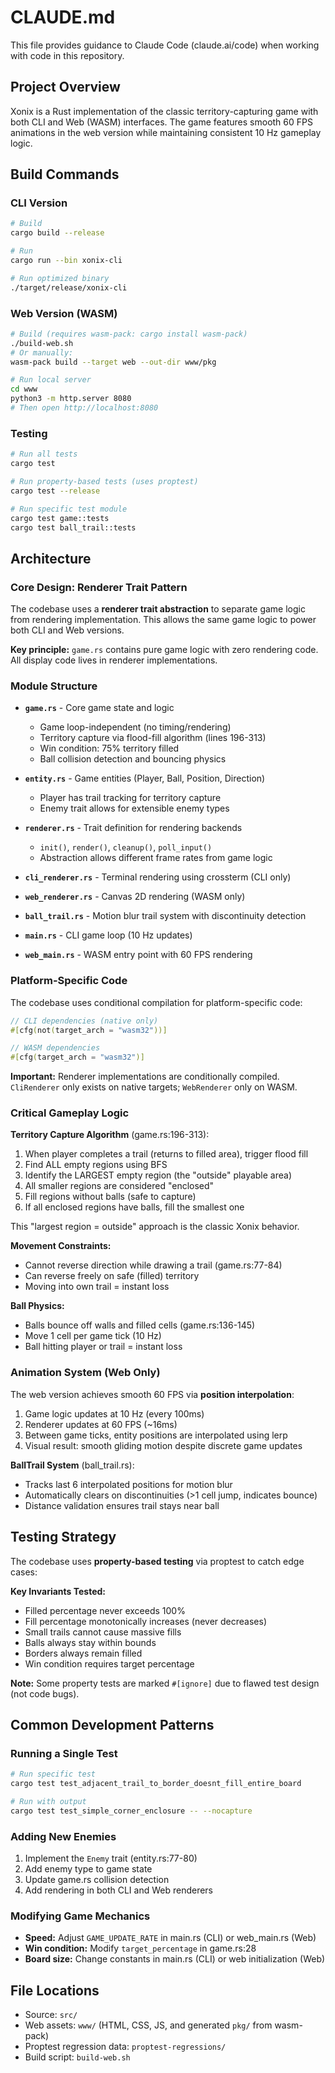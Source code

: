 # CLAUDE.md

This file provides guidance to Claude Code (claude.ai/code) when working with code in this repository.

## Project Overview

Xonix is a Rust implementation of the classic territory-capturing game with both CLI and Web (WASM) interfaces. The game features smooth 60 FPS animations in the web version while maintaining consistent 10 Hz gameplay logic.

## Build Commands

### CLI Version
```bash
# Build
cargo build --release

# Run
cargo run --bin xonix-cli

# Run optimized binary
./target/release/xonix-cli
```

### Web Version (WASM)
```bash
# Build (requires wasm-pack: cargo install wasm-pack)
./build-web.sh
# Or manually:
wasm-pack build --target web --out-dir www/pkg

# Run local server
cd www
python3 -m http.server 8080
# Then open http://localhost:8080
```

### Testing
```bash
# Run all tests
cargo test

# Run property-based tests (uses proptest)
cargo test --release

# Run specific test module
cargo test game::tests
cargo test ball_trail::tests
```

## Architecture

### Core Design: Renderer Trait Pattern

The codebase uses a **renderer trait abstraction** to separate game logic from rendering implementation. This allows the same game logic to power both CLI and Web versions.

**Key principle:** `game.rs` contains pure game logic with zero rendering code. All display code lives in renderer implementations.

### Module Structure

- **`game.rs`** - Core game state and logic
  - Game loop-independent (no timing/rendering)
  - Territory capture via flood-fill algorithm (lines 196-313)
  - Win condition: 75% territory filled
  - Ball collision detection and bouncing physics

- **`entity.rs`** - Game entities (Player, Ball, Position, Direction)
  - Player has trail tracking for territory capture
  - Enemy trait allows for extensible enemy types

- **`renderer.rs`** - Trait definition for rendering backends
  - `init()`, `render()`, `cleanup()`, `poll_input()`
  - Abstraction allows different frame rates from game logic

- **`cli_renderer.rs`** - Terminal rendering using crossterm (CLI only)
- **`web_renderer.rs`** - Canvas 2D rendering (WASM only)
- **`ball_trail.rs`** - Motion blur trail system with discontinuity detection

- **`main.rs`** - CLI game loop (10 Hz updates)
- **`web_main.rs`** - WASM entry point with 60 FPS rendering

### Platform-Specific Code

The codebase uses conditional compilation for platform-specific code:

```rust
// CLI dependencies (native only)
#[cfg(not(target_arch = "wasm32"))]

// WASM dependencies
#[cfg(target_arch = "wasm32")]
```

**Important:** Renderer implementations are conditionally compiled. `CliRenderer` only exists on native targets; `WebRenderer` only on WASM.

### Critical Gameplay Logic

**Territory Capture Algorithm** (game.rs:196-313):
1. When player completes a trail (returns to filled area), trigger flood fill
2. Find ALL empty regions using BFS
3. Identify the LARGEST empty region (the "outside" playable area)
4. All smaller regions are considered "enclosed"
5. Fill regions without balls (safe to capture)
6. If all enclosed regions have balls, fill the smallest one

This "largest region = outside" approach is the classic Xonix behavior.

**Movement Constraints:**
- Cannot reverse direction while drawing a trail (game.rs:77-84)
- Can reverse freely on safe (filled) territory
- Moving into own trail = instant loss

**Ball Physics:**
- Balls bounce off walls and filled cells (game.rs:136-145)
- Move 1 cell per game tick (10 Hz)
- Ball hitting player or trail = instant loss

### Animation System (Web Only)

The web version achieves smooth 60 FPS via **position interpolation**:

1. Game logic updates at 10 Hz (every 100ms)
2. Renderer updates at 60 FPS (~16ms)
3. Between game ticks, entity positions are interpolated using lerp
4. Visual result: smooth gliding motion despite discrete game updates

**BallTrail System** (ball_trail.rs):
- Tracks last 6 interpolated positions for motion blur
- Automatically clears on discontinuities (>1 cell jump, indicates bounce)
- Distance validation ensures trail stays near ball

## Testing Strategy

The codebase uses **property-based testing** via proptest to catch edge cases:

**Key Invariants Tested:**
- Filled percentage never exceeds 100%
- Fill percentage monotonically increases (never decreases)
- Small trails cannot cause massive fills
- Balls always stay within bounds
- Borders always remain filled
- Win condition requires target percentage

**Note:** Some property tests are marked `#[ignore]` due to flawed test design (not code bugs).

## Common Development Patterns

### Running a Single Test
```bash
# Run specific test
cargo test test_adjacent_trail_to_border_doesnt_fill_entire_board

# Run with output
cargo test test_simple_corner_enclosure -- --nocapture
```

### Adding New Enemies
1. Implement the `Enemy` trait (entity.rs:77-80)
2. Add enemy type to game state
3. Update game.rs collision detection
4. Add rendering in both CLI and Web renderers

### Modifying Game Mechanics
- **Speed:** Adjust `GAME_UPDATE_RATE` in main.rs (CLI) or web_main.rs (Web)
- **Win condition:** Modify `target_percentage` in game.rs:28
- **Board size:** Change constants in main.rs (CLI) or web initialization (Web)

## File Locations

- Source: `src/`
- Web assets: `www/` (HTML, CSS, JS, and generated `pkg/` from wasm-pack)
- Proptest regression data: `proptest-regressions/`
- Build script: `build-web.sh`
